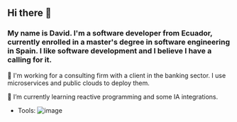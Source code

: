 ## Hi there 👋

### My name is David. I'm a software developer from Ecuador, currently enrolled in a master's degree in software engineering in Spain. I like software development and I believe I have a calling for it.

🔭 I'm working for a consulting firm with a client in the banking sector. I use microservices and public clouds to deploy them.

🌱 I’m currently learning reactive programming and some IA integrations.

- Tools:
![image](https://github.com/user-attachments/assets/a8f33d5b-8a50-4b9e-837e-02331ee6b8ed)



<!--
**davidevunir/davidevunir** is a ✨ _special_ ✨ repository because its `README.md` (this file) appears on your GitHub profile.

Here are some ideas to get you started:

- 
-->
